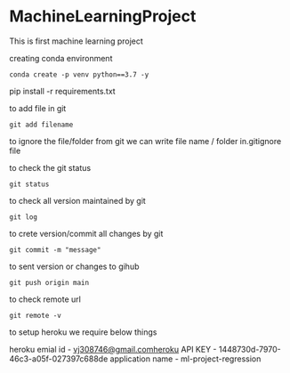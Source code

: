 # MachineLearningProject
This is first machine learning project

creating conda environment
```
conda create -p venv python==3.7 -y

```
pip install -r requirements.txt

to add file in git

```
git add filename
```
to ignore the file/folder from git we can write file name / folder in.gitignore file

to check the git status

```
git status

```

to check all version maintained by git

```
git log
```

to crete version/commit all changes by git

```
git commit -m "message"

```

to sent version or changes to gihub

```
git push origin main
```

to check remote url
```
git remote -v
```
to setup heroku we require below things

heroku emial id - vj308746@gmail.comheroku 
API KEY  - 1448730d-7970-46c3-a05f-027397c688de
application name -  ml-project-regression

